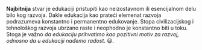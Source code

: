 **Najbitnija** stvar je edukaciji pristupiti kao neizostavnom ili esencijalnom delu bilo kog razvoja. 
Dakle edukacija kao prateći elemenat razvoja podrazumeva konstantno i permanentno edukovanje. 
Stopa civilizacijskog i tehnološkog razvoja ubrzano raste i neophodno je konstantno biti u toku. 
Stoga je važno *da edukaciju prihvatimo kao pozitivni motiv za razvoj, odnosno da u edukaciji nađemo radost*. :smiley:.
